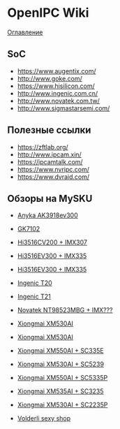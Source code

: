 # OpenIPC Wiki
[Оглавление](../index.md)

SoC
---
- https://www.augentix.com/
- http://www.goke.com/
- https://www.hisilicon.com/
- http://www.ingenic.com.cn/
- http://www.novatek.com.tw/
- http://www.sigmastarsemi.com/

Полезные ссылки
---------------
- https://zftlab.org/
- http://www.ipcam.xin/
- https://ipcamtalk.com/
- https://www.nvripc.com/
- https://www.dvraid.com/

Обзоры на MySKU
---------------

* [Anyka AK3918ev300](https://mysku.club/blog/aliexpress/89849.html)
* [GK7102](https://mysku.club/blog/aliexpress/79873.html)
* [Hi3516CV200 + IMX307](https://mysku.club/blog/aliexpress/76939.html)
* [Hi3516EV300 + IMX335](https://mysku.club/blog/aliexpress/81221.html)
* [Hi3516EV300 + IMX335](https://mysku.club/blog/aliexpress/80747.html)
* [Ingenic T20](https://mysku.club/blog/jd/79711.html)
* [Ingenic T21](https://mysku.club/blog/aliexpress/82897.html)
* [Novatek NT98523MBG + IMX???](https://mysku.club/blog/aliexpress/85188.html)
* [Xiongmai XM530AI](https://mysku.club/blog/aliexpress/91722.html)
* [Xiongmai XM530AI](https://mysku.club/blog/aliexpress/80981.html)
* [Xiongmai XM550AI + SC335E](https://mysku.club/blog/aliexpress/82408.html)
* [Xiongmai XM530AI + SC5239](https://mysku.club/blog/aliexpress/79642.html)
* [Xiongmai XM550AI + SC5335P](https://mysku.club/blog/aliexpress/81221.html)
* [Xiongmai XM535AI + SC3235](https://mysku.club/blog/aliexpress/81221.html)
* [Xiongmai XM530AI + SC2235P](https://mysku.club/blog/aliexpress/81221.html)

* [Volderli sexy shop](https://www.aliexpress.com/store/2673046)



